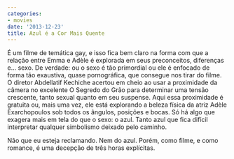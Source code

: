 ```yaml
---
categories:
- movies
date: '2013-12-23'
title: Azul é a Cor Mais Quente
---
```


É um filme de temática gay, e isso fica bem claro na forma com que a relação entre Emma e Adèle é explorada em seus preconceitos, diferenças e... sexo. De verdade: ou o sexo é tão primordial ou ele é enfocado de forma tão exaustiva, quase pornográfica, que consegue nos tirar do filme. O diretor Abdellatif Kechiche acertou em cheio ao usar a proximidade da câmera no excelente O Segredo do Grão para determinar uma tensão crescente, tanto sexual quanto em seu suspense. Aqui essa proximidade é gratuita ou, mais uma vez, ele está explorando a beleza física da atriz Adèle Exarchopoulos sob todos os ângulos, posições e bocas. Só há algo que exagera mais em tela do que o sexo: o azul. Tanto azul que fica difícil interpretar qualquer simbolismo deixado pelo caminho.

Não que eu esteja reclamando. Nem do azul. Porém, como filme, e como romance, é uma decepção de três horas explícitas.